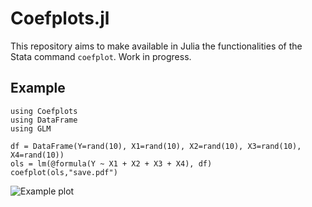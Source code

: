 # Coefplots.jl

This repository aims to make available in Julia the functionalities of the Stata command `coefplot`. Work in progress.

## Example
```
using Coefplots
using DataFrame
using GLM

df = DataFrame(Y=rand(10), X1=rand(10), X2=rand(10), X3=rand(10), X4=rand(10))
ols = lm(@formula(Y ~ X1 + X2 + X3 + X4), df)
coefplot(ols,"save.pdf")
```
![Example plot](https://raw.githubusercontent.com/caibengbu/Coefplots.jl/main/asset/example.png)
